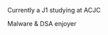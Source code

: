 Currently a J1 studying at ACJC

Malware & DSA enjoyer
<!---
isaaacayz/isaaacayz is a ✨ special ✨ repository because its `README.md` (this file) appears on your GitHub profile.
You can click the Preview link to take a look at your changes.
--->
